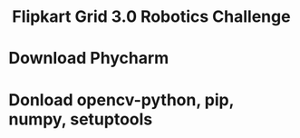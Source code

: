 # <p align="center">Flipkart Grid 3.0 Robotics Challenge</p>
# Download Phycharm
# Donload opencv-python, pip, numpy, setuptools
